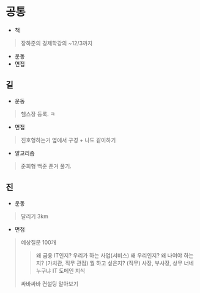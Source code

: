 # 공통
- 책
> 장하준의 경제학강의
> ~12/3까지
- 운동
- 면접

## 길
- 운동
> 헬스장 등록. ㅋ
- 면접
> 진호형하는거 옆에서 구경 + 나도 같이하기
- 알고리즘
> 준희형 백준 푼거 풀기.

## 진
- 운동
> 달리기 3km
- 면접
> 예상질문 100개
> > 왜 금융 IT인지?
> 우리가 하는 사업(서비스)
> 왜 우리인지?
> 왜 나여야 하는지? (가치관, 직무 관점)
> 뭘 하고 싶은지? (직무)
> 사장, 부사장, 상무 너네 누구냐
> IT 도메인 지식
> 
> 싸바싸바 컨설팅 알아보기
